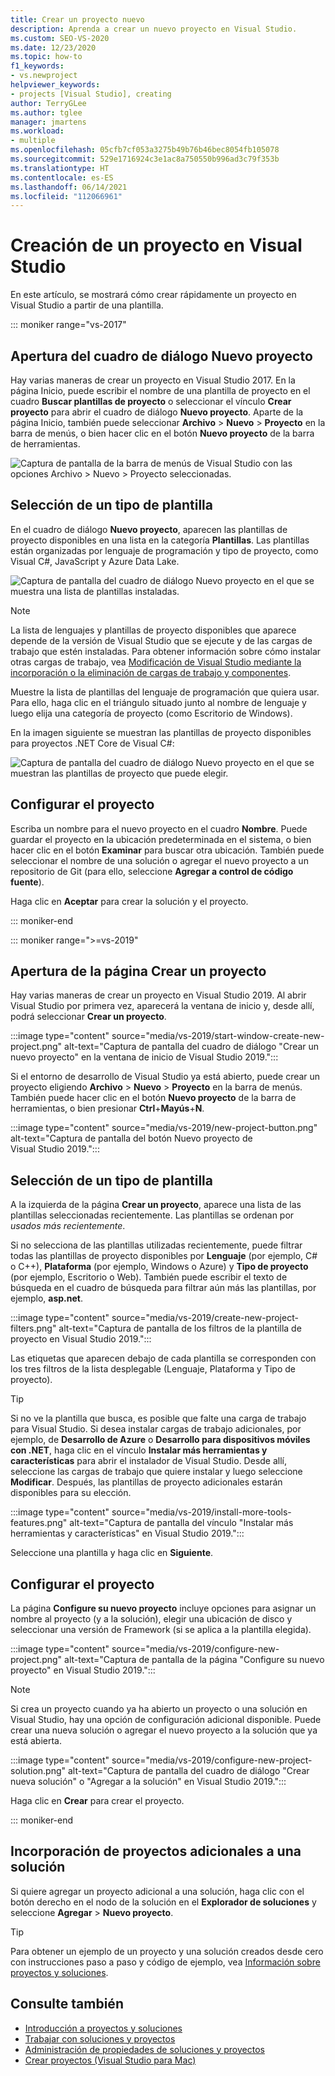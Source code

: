```yaml
---
title: Crear un proyecto nuevo
description: Aprenda a crear un nuevo proyecto en Visual Studio.
ms.custom: SEO-VS-2020
ms.date: 12/23/2020
ms.topic: how-to
f1_keywords:
- vs.newproject
helpviewer_keywords:
- projects [Visual Studio], creating
author: TerryGLee
ms.author: tglee
manager: jmartens
ms.workload:
- multiple
ms.openlocfilehash: 05cfb7cf053a3275b49b76b46bec8054fb105078
ms.sourcegitcommit: 529e1716924c3e1ac8a750550b996ad3c79f353b
ms.translationtype: HT
ms.contentlocale: es-ES
ms.lasthandoff: 06/14/2021
ms.locfileid: "112066961"
---
```

# <a name="create-a-new-project-in-visual-studio"></a>Creación de un proyecto en Visual Studio

En este artículo, se mostrará cómo crear rápidamente un proyecto en Visual Studio a partir de una plantilla.

::: moniker range="vs-2017"

## <a name="open-the-new-project-dialog"></a>Apertura del cuadro de diálogo Nuevo proyecto

Hay varias maneras de crear un proyecto en Visual Studio 2017. En la página Inicio, puede escribir el nombre de una plantilla de proyecto en el cuadro **Buscar plantillas de proyecto** o seleccionar el vínculo **Crear proyecto** para abrir el cuadro de diálogo **Nuevo proyecto**. Aparte de la página Inicio, también puede seleccionar **Archivo** > **Nuevo** > **Proyecto** en la barra de menús, o bien hacer clic en el botón **Nuevo proyecto** de la barra de herramientas.

![Captura de pantalla de la barra de menús de Visual Studio con las opciones Archivo > Nuevo > Proyecto seleccionadas.](./media/vside-newproject1.png)

## <a name="select-a-template-type"></a>Selección de un tipo de plantilla

En el cuadro de diálogo **Nuevo proyecto**, aparecen las plantillas de proyecto disponibles en una lista en la categoría **Plantillas**. Las plantillas están organizadas por lenguaje de programación y tipo de proyecto, como Visual C#, JavaScript y Azure Data Lake.

![Captura de pantalla del cuadro de diálogo Nuevo proyecto en el que se muestra una lista de plantillas instaladas.](./media/vside-newproject-templates-list.png)

> [!NOTE]
> La lista de lenguajes y plantillas de proyecto disponibles que aparece depende de la versión de Visual Studio que se ejecute y de las cargas de trabajo que estén instaladas. Para obtener información sobre cómo instalar otras cargas de trabajo, vea [Modificación de Visual Studio mediante la incorporación o la eliminación de cargas de trabajo y componentes](../install/modify-visual-studio.md).

Muestre la lista de plantillas del lenguaje de programación que quiera usar. Para ello, haga clic en el triángulo situado junto al nombre de lenguaje y luego elija una categoría de proyecto (como Escritorio de Windows).

En la imagen siguiente se muestran las plantillas de proyecto disponibles para proyectos .NET Core de Visual C#:

![Captura de pantalla del cuadro de diálogo Nuevo proyecto en el que se muestran las plantillas de proyecto que puede elegir.](./media/new-project-dialog-net-core.png)

## <a name="configure-your-project"></a>Configurar el proyecto

Escriba un nombre para el nuevo proyecto en el cuadro **Nombre**. Puede guardar el proyecto en la ubicación predeterminada en el sistema, o bien hacer clic en el botón **Examinar** para buscar otra ubicación. También puede seleccionar el nombre de una solución o agregar el nuevo proyecto a un repositorio de Git (para ello, seleccione **Agregar a control de código fuente**).

Haga clic en **Aceptar** para crear la solución y el proyecto.

::: moniker-end

::: moniker range=">=vs-2019"

## <a name="open-the-create-a-new-project-page"></a>Apertura de la página Crear un proyecto

Hay varias maneras de crear un proyecto en Visual Studio 2019. Al abrir Visual Studio por primera vez, aparecerá la ventana de inicio y, desde allí, podrá seleccionar **Crear un proyecto**.

:::image type="content" source="media/vs-2019/start-window-create-new-project.png" alt-text="Captura de pantalla del cuadro de diálogo &quot;Crear un nuevo proyecto&quot; en la ventana de inicio de Visual Studio 2019.":::

Si el entorno de desarrollo de Visual Studio ya está abierto, puede crear un proyecto eligiendo **Archivo** > **Nuevo** > **Proyecto** en la barra de menús. También puede hacer clic en el botón **Nuevo proyecto** de la barra de herramientas, o bien presionar **Ctrl**+**Mayús**+**N**.

:::image type="content" source="media/vs-2019/new-project-button.png" alt-text="Captura de pantalla del botón Nuevo proyecto de Visual Studio 2019.":::

## <a name="select-a-template-type"></a>Selección de un tipo de plantilla

A la izquierda de la página **Crear un proyecto**, aparece una lista de las plantillas seleccionadas recientemente. Las plantillas se ordenan por *usados más recientemente*.

Si no selecciona de las plantillas utilizadas recientemente, puede filtrar todas las plantillas de proyecto disponibles por **Lenguaje** (por ejemplo, C# o C++), **Plataforma** (por ejemplo, Windows o Azure) y **Tipo de proyecto** (por ejemplo, Escritorio o Web). También puede escribir el texto de búsqueda en el cuadro de búsqueda para filtrar aún más las plantillas, por ejemplo, **asp.net**.

:::image type="content" source="media/vs-2019/create-new-project-filters.png" alt-text="Captura de pantalla de los filtros de la plantilla de proyecto en Visual Studio 2019.":::

Las etiquetas que aparecen debajo de cada plantilla se corresponden con los tres filtros de la lista desplegable (Lenguaje, Plataforma y Tipo de proyecto).

> [!TIP]
> Si no ve la plantilla que busca, es posible que falte una carga de trabajo para Visual Studio. Si desea instalar cargas de trabajo adicionales, por ejemplo, de **Desarrollo de Azure** o **Desarrollo para dispositivos móviles con .NET**, haga clic en el vínculo **Instalar más herramientas y características** para abrir el instalador de Visual Studio. Desde allí, seleccione las cargas de trabajo que quiere instalar y luego seleccione **Modificar**. Después, las plantillas de proyecto adicionales estarán disponibles para su elección.
>
> :::image type="content" source="media/vs-2019/install-more-tools-features.png" alt-text="Captura de pantalla del vínculo &quot;Instalar más herramientas y características&quot; en Visual Studio 2019.":::

Seleccione una plantilla y haga clic en **Siguiente**.

## <a name="configure-your-project"></a>Configurar el proyecto

La página **Configure su nuevo proyecto** incluye opciones para asignar un nombre al proyecto (y a la solución), elegir una ubicación de disco y seleccionar una versión de Framework (si se aplica a la plantilla elegida).

:::image type="content" source="media/vs-2019/configure-new-project.png" alt-text="Captura de pantalla de la página &quot;Configure su nuevo proyecto&quot; en Visual Studio 2019.":::

> [!NOTE]
> Si crea un proyecto cuando ya ha abierto un proyecto o una solución en Visual Studio, hay una opción de configuración adicional disponible. Puede crear una nueva solución o agregar el nuevo proyecto a la solución que ya está abierta.
>
> :::image type="content" source="media/vs-2019/configure-new-project-solution.png" alt-text="Captura de pantalla del cuadro de diálogo &quot;Crear nueva solución&quot; o &quot;Agregar a la solución&quot; en Visual Studio 2019.":::

Haga clic en **Crear** para crear el proyecto.

::: moniker-end

## <a name="add-additional-projects-to-a-solution"></a>Incorporación de proyectos adicionales a una solución

Si quiere agregar un proyecto adicional a una solución, haga clic con el botón derecho en el nodo de la solución en el **Explorador de soluciones** y seleccione **Agregar** > **Nuevo proyecto**.

> [!TIP]
> Para obtener un ejemplo de un proyecto y una solución creados desde cero con instrucciones paso a paso y código de ejemplo, vea [Información sobre proyectos y soluciones](../get-started/tutorial-projects-solutions.md).

## <a name="see-also"></a>Consulte también

- [Introducción a proyectos y soluciones](../get-started/tutorial-projects-solutions.md)
- [Trabajar con soluciones y proyectos](creating-solutions-and-projects.md)
- [Administración de propiedades de soluciones y proyectos](managing-project-and-solution-properties.md)
- [Crear proyectos (Visual Studio para Mac)](/visualstudio/mac/create-new-projects)
